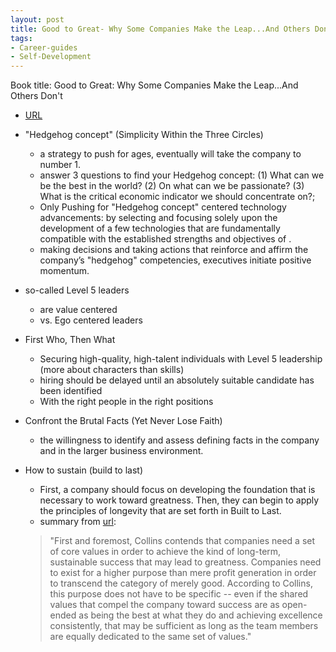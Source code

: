 ```yaml
---
layout: post
title: Good to Great- Why Some Companies Make the Leap...And Others Don't
tags:
- Career-guides
- Self-Development
---
```



Book title: Good to Great: Why Some Companies Make the Leap...And Others Don't

   
- [URL](https://www.amazon.com/dp/B0058DRUV6/ref=dp-kindle-redirect?_encoding=UTF8&btkr=1)

- "Hedgehog concept" (Simplicity Within the Three Circles)
  + a strategy to push for ages,  eventually will take the company to number 1. 
  + answer 3 questions to find your Hedgehog concept: (1) What can we be the best in the world? (2) On what can we be passionate? (3)  What is the critical economic indicator we should concentrate on?; 
  + Only Pushing for "Hedgehog concept" centered technology advancements: by selecting and focusing solely upon the development of a few technologies that are fundamentally compatible with the established strengths and objectives of .
  + making decisions and taking actions that reinforce and affirm the company’s "hedgehog" competencies, executives initiate positive momentum. 

- so-called Level 5 leaders
  + are value centered 
  + vs. Ego centered leaders 

- First Who, Then What
  + Securing high-quality, high-talent individuals with Level 5 leadership (more about characters than skills)
  + hiring should be delayed until an absolutely suitable candidate has been identified
  + With the right people in the right positions

- Confront the Brutal Facts (Yet Never Lose Faith)
  + the willingness to identify and assess defining facts in the company and in the larger business environment.

- How to sustain (build to last)
  + First, a company should focus on developing the foundation that is necessary to work toward greatness. Then, they can begin to apply the principles of longevity that are set forth in Built to Last.
  + summary from [url](http://www.wikisummaries.org/wiki/Good_to_Great:_Why_Some_Companies_Make_the_Leap..._and_Others_Don%27t): 
  > "First and foremost, Collins contends that companies need a set of core values in order to achieve the kind of long-term, sustainable success that may lead to greatness. Companies need to exist for a higher purpose than mere profit generation in order to transcend the category of merely good. According to Collins, this purpose does not have to be specific -- even if the shared values that compel the company toward success are as open-ended as being the best at what they do and achieving excellence consistently, that may be sufficient as long as the team members are equally dedicated to the same set of values."